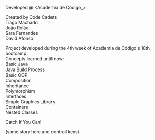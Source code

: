 Developed @ <Academia de Código_>

Created by Code Cadets
<br> Tiago Machado
<br> João Rolão
<br> Sara Fernandes
<br> David Afonso

Project developed during the 4th week of Academia de Código's 18th bootcamp.
<br> Concepts learned until now:
<br>
Basic Java
<br> Java Build Process
<br> Basic OOP
<br> Composition
<br> Inheritance
<br> Polymorphism
<br> Interfaces
<br> Simple Graphics Library
<br> Containers
<br> Nested Classes

Catch If You Can!

(some story here and controll keys)







